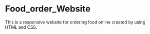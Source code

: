 # Food_order_Website
This is a responsive website for ordering food online created by using HTML and CSS.
